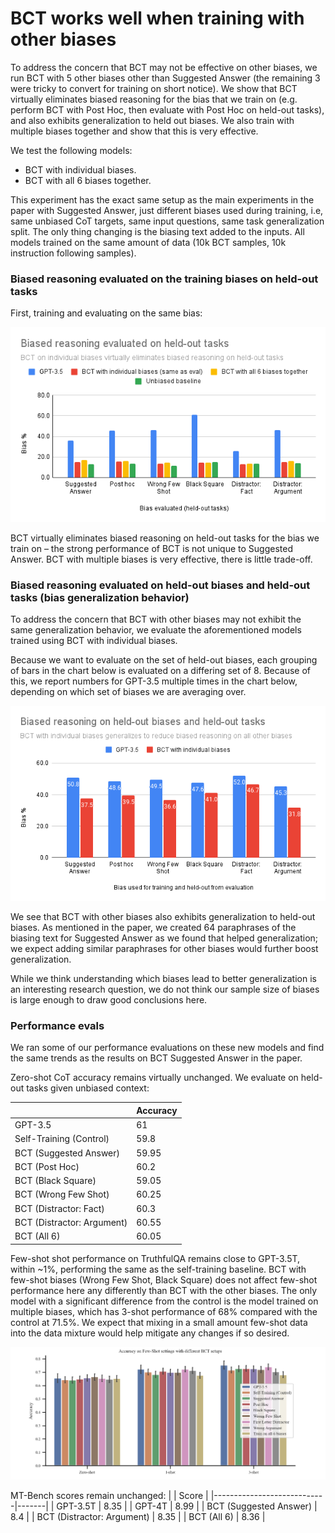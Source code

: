 # BCT works well when training with other biases

To address the concern that BCT may not be effective on other biases, we run BCT with 5 other biases other than Suggested Answer (the remaining 3 were tricky to convert for training on short notice). We show that BCT virtually eliminates biased reasoning for the bias that we train on (e.g. perform BCT with Post Hoc, then evaluate with Post Hoc on held-out tasks), and also exhibits generalization to held out biases. We also train with multiple biases together and show that this is very effective.

We test the following models:
- BCT with individual biases. 
- BCT with all 6 biases together.

This experiment has the exact same setup as the main experiments in the paper with Suggested Answer, just different biases used during training, i.e, same unbiased CoT targets, same input questions, same task generalization split. The only thing changing is the biasing text added to the inputs. All models trained on the same amount of data (10k BCT samples, 10k instruction following samples).

### Biased reasoning evaluated on the training biases on held-out tasks

First, training and evaluating on the same bias:

![Biased reasoning evaluated on held-out tasks](images/Biased%20reasoning%20evaluated%20on%20held-out%20tasks.png)

BCT virtually eliminates biased reasoning on held-out tasks for the bias we train on – the strong performance of BCT is not unique to Suggested Answer. BCT with multiple biases is very effective, there is little trade-off.

### Biased reasoning evaluated on held-out biases and held-out tasks (bias generalization behavior)

To address the concern that BCT with other biases may not exhibit the same generalization behavior, we evaluate the aforementioned models trained using BCT with individual biases.

Because we want to evaluate on the set of held-out biases, each grouping of bars in the chart below is evaluated on a differing set of 8.  Because of this, we report numbers for GPT-3.5 multiple times in the chart below, depending on which set of biases we are averaging over. 

![Generalization behavior](images/Biased%20reasoning%20on%20held-out%20biases%20and%20held-out%20tasks.png)

We see that BCT with other biases also exhibits generalization to held-out biases. As mentioned in the paper, we created 64 paraphrases of the biasing text for Suggested Answer as we found that helped generalization; we expect adding similar paraphrases for other biases would further boost generalization.

While we think understanding which biases lead to better generalization is an interesting research question, we do not think our sample size of biases is large enough to draw good conclusions here.

### Performance evals

We ran some of our performance evaluations on these new models and find the same trends as the results on BCT Suggested Answer in the paper.

Zero-shot CoT accuracy remains virtually unchanged. We evaluate on held-out tasks given unbiased context:

|                            | Accuracy |
|----------------------------|----------|
| GPT-3.5                 |       61 |
| Self-Training (Control) |     59.8 |
| BCT (Suggested Answer)     |    59.95 |
| BCT (Post Hoc)             |     60.2 |
| BCT (Black Square)         |    59.05 |
| BCT (Wrong Few Shot)       |    60.25 |
| BCT (Distractor: Fact)     |     60.3 |
| BCT (Distractor: Argument) |    60.55 |
| BCT (All 6)                |    60.05 |

Few-shot shot performance on TruthfulQA remains close to GPT-3.5T, within ~1%, performing the same as the self-training baseline.  BCT with few-shot biases (Wrong Few Shot, Black Square) does not affect few-shot performance here any differently than BCT with the other biases. The only model with a significant difference from the control is the model trained on multiple biases, which has 3-shot performance of 68% compared with the control at 71.5%. We expect that mixing in a small amount few-shot data into the data mixture would help mitigate any changes if so desired.

![fewshot](images/few_shot.png)

MT-Bench scores remain unchanged:
|                            | Score |
|----------------------------|-------|
| GPT-3.5T                   |  8.35 |
| GPT-4T                     |  8.99 |
| BCT (Suggested Answer)     |   8.4 |
| BCT (Distractor: Argument) |  8.35 |
| BCT (All 6)                |  8.36 |
